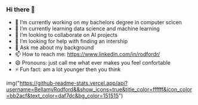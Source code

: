 ### Hi there 👋

- 🔭 I’m currently working on my bachelors degree in computer scicen 
- 🌱 I’m currently learning data science and machine learning
- 👯 I’m looking to collaborate on AI projects
- 🤔 I’m looking for help with finding an intership 
- 💬 Ask me about my background
- 📫 How to reach me: https://www.linkedin.com/in/rodfordr/
- 😄 Pronouns: just call me what ever makes you feel confortable 
- ⚡ Fun fact: am a lot younger then you think


img("https://github-readme-stats.vercel.app/api?username=BellamyRodford&&show_icons=true&title_color=ffffff&icon_color=bb2acf&text_color=daf7dc&bg_color=151515")

